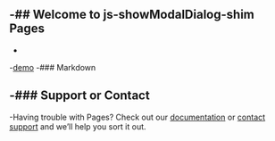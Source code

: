 -## Welcome to js-showModalDialog-shim Pages
 -
 -
 -[demo](https://lanfengye2014.github.io/js-showModalDialog-shim/demo.html)
 -### Markdown
 
 -### Support or Contact
 -
 -Having trouble with Pages? Check out our [documentation](https://help.github.com/categories/github-pages-basics/) or [contact support](https://github.com/contact) and we’ll help you sort it out.